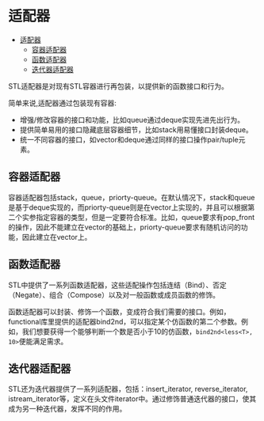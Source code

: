 # 适配器

- [适配器](#适配器)
  - [容器适配器](#容器适配器)
  - [函数适配器](#函数适配器)
  - [迭代器适配器](#迭代器适配器)

STL适配器是对现有STL容器进行再包装，以提供新的函数接口和行为。

简单来说,适配器通过包装现有容器:

- 增强/修改容器的接口和功能，比如queue通过deque实现先进先出行为。
- 提供简单易用的接口隐藏底层容器细节，比如stack用易懂接口封装deque。
- 统一不同容器的接口，如vector和deque通过同样的接口操作pair/tuple元素。

## 容器适配器

容器适配器包括stack，queue，priorty-queue。在默认情况下，stack和queue是基于deque实现的，而priorty-queue则是在vector上实现的，并且可以根据第二个实参指定容器的类型，但是一定要符合标准。比如，queue要求有pop_front的操作，因此不能建立在vector的基础上，priorty-queue要求有随机访问的功能，因此建立在vector上。

## 函数适配器

STL中提供了一系列函数适配器，这些适配操作包括连结（Bind）、否定（Negate）、组合（Compose）以及对一般函数或成员函数的修饰。

函数适配器可以封装、修饰一个函数，变成符合我们需要的接口。例如，functional库里提供的适配器bind2nd，可以指定某个仿函数的第二个参数。例如，我们想要获得一个能够判断一个数是否小于10的仿函数，`bind2nd<less<T>, 10>`便能满足需求。

## 迭代器适配器

STL还为迭代器提供了一系列适配器，包括：insert_iterator, reverse_iterator, istream_iterator等，定义在头文件iterator中。通过修饰普通迭代器的接口，使其成为另一种迭代器，发挥不同的作用。
